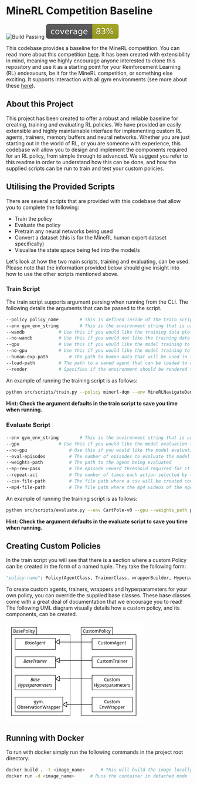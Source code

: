 # MineRL Competition Baseline

![Build Passing](https://github.com/will-maclean/MineRL/workflows/main%20workflow/badge.svg) ![Testing Coverage](./coverage.svg)

This codebase provides a baseline for the MineRL competition. You can read more about this competition [here](https://minerl.io/). It has been created with extensibility in mind, meaning we highly encourage anyone interested to clone this repository and use it as a starting point for your Reinforcement Learning (RL) endeavours, be it for the MineRL competition, or something else exciting. It supports interaction with all gym environments (see more about these [here](https://www.gymlibrary.dev/)).

## About this Project

This project has been created to offer a robust and reliable baseline for creating, training and evaluating RL policies. We have provided an easily extensible and highly maintainable interface for implementing custom RL agents, trainers, memory buffers and neural networks. Whether you are just starting out in the world of RL, or you are someone with experience, this codebase will allow you to design and implement the components required for an RL policy, from simple through to advanced. We suggest you refer to this readme in order to understand how this can be done, and how the supplied scripts can be run to train and test your custom policies.

## Utilising the Provided Scripts

There are several scripts that are provided with this codebase that allow you to complete the following:

- Train the policy
- Evaluate the policy
- Pretrain any neural networks being used
- Convert a dataset (this is for the MineRL human expert dataset specifically)
- Visualise the state space being fed into the model/s

Let's look at how the two main scripts, training and evaluating, can be used. Please note that the information provided below should give insight into how to use the other scripts mentioned above.

### Train Script

The train script supports argument parsing when running from the CLI. The following details the arguments that can be passed to the script.

```sh
--policy policy_name		# This is defined inside of the train script, and specifies the policy being trained
--env gym_env_string		# This is the environment string that is used to make the gym env instance 
--wandb				# Use this if you would like the training data plotted to Weights and Biases
--no-wandb			# Use this if you would not like the training data plotted to Weights and Biases 
--gpu				# Use this if you would like the model training to occur on your GPU
--no-gpu			# Use this if you would like the model training to occur on your CPU
--human-exp-path		# The path to human data that will be used in training (optional)
--load-path			# The path to a saved agent that can be loaded to continue training (optional)
--render  			# Specifies if the environment should be rendered to the screen during training
```

An example of running the training script is as follows:

```sh
python src/scripts/train.py --policy minerl-dqn --env MineRLNavigateDense-v0 --wandb --gpu
```

**Hint: Check the argument defaults in the train script to save you time when running.**

### Evaluate Script

```sh
--env gym_env_string		# This is the environment string that is used to make the gym env instance 
--gpu				# Use this if you would like the model evaluation to occur on your GPU
--no-gpu		        # Use this if you would like the model evaluation to occur on your CPU
--eval-episodes			# The number of episodes to evaluate the model
--weights-path			# The path to the agent being evaluated
--ep-rew-pass			# The episode reward threshold required for it to be considered a solved episode
--repeat-act  			# The number of times each action selected by the agent should be passed to the env
--csv-file-path			# The file path where a csv will be created containing useful metrics
--mp4-file-path			# The file path where the mp4 videos of the agent will be stored
```

An example of running the training script is as follows:

```sh
python src/scripts/evaluate.py --env CartPole-v0 --gpu --weights_path path/to/weights --ep_rew_pass 200
```

**Hint: Check the argument defaults in the evaluate script to save you time when running.**

## Creating Custom Policies

In the train script you will see that there is a section where a custom Policy can be created in the form of a named tuple. They take the following form:

```python
"policy-name": Policy(AgentClass, TrainerClass, wrapperBuilder, HyperparametersClass)
```

To create custom agents, trainers, wrappers and hyperparameters for your own policy, you can override the supplied base classes. These base classes come with a great deal of documentation that we encourage you to read! The following UML diagram visually details how a custom policy, and its components, can be created.

![Custom Policy UML Diagram](./policy-uml.png)

## Running with Docker

To run with docker simply run the following commands in the project root directory.

```sh
docker build . -t <image_name>		# This will build the image locally
docker run -d <image_name>		# Runs the container in detached mode
```

